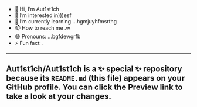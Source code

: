 - 👋 Hi, I’m Aut1st1ch 
- 👀 I’m interested in)))esf
- 🌱 I’m currently learning ...hgmjuyhfmsrthg
- 📫 How to reach me .w
- 😄 Pronouns: ...bgfdewgrfb
- ⚡ Fun fact: .
---
Aut1st1ch/Aut1st1ch is a ✨ special ✨ repository because its `README.md` (this file) appears on your GitHub profile.
You can click the Preview link to take a look at your changes.
---

